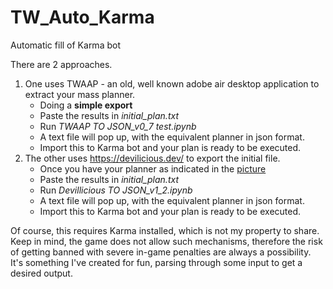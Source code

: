 # TW_Auto_Karma
Automatic fill of Karma bot 

There are 2 approaches.
  1) One uses TWAAP - an old, well known adobe air desktop application to extract your mass planner.
     - Doing a **simple export**
     - Paste the results in _initial_plan.txt_
     - Run _TWAAP TO JSON_v0_7 test.ipynb_ 
     - A text file will pop up, with the equivalent planner in json format.
     - Import this to Karma bot and your plan is ready to be executed.
  2) The other uses https://devilicious.dev/ to export the initial file.
     - Once you have your planner as indicated in the [picture](https://github.com/GioPetro/TW_Auto_Karma/blob/main/devilicious%20formats.png)
     - Paste the results in _initial_plan.txt_
     - Run _Devillicious TO JSON_v1_2.ipynb_
     - A text file will pop up, with the equivalent planner in json format.
     - Import this to Karma bot and your plan is ready to be executed.

Of course, this requires Karma installed, which is not my property to share.
Keep in mind, the game does not allow such mechanisms, therefore the risk of getting banned with severe in-game penalties are always a possibility.
It's something I've created for fun, parsing through some input to get a desired output.

